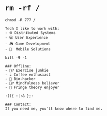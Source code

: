 # `rm -rf /`

`chmod -R 777 /`
```
Tech I like to work with:
- 🌐 Distributed Systems
- 💻 User Experience
- 🎮 Game Development
- 📱  Mobile Solutions
```

`kill -9 -1`
```
### Offline:
- 🏋️‍♂️ Exercise junkie
- ☕ Coffee enthusiast
- 🧠 Bio-hacker
- 🧘‍♂️ Mindfulness believer
- 🌌 Fringe theory enjoyer
```

`:(){ :|:& };:`
```
### Contact: 
If you need me, you'll know where to find me.
```
